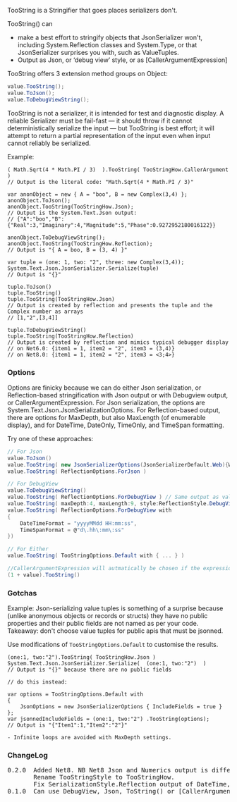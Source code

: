 TooString is a Stringifier that goes places serializers don't.

TooString() can
- make a best effort to stringify objects that JsonSerializer won't, including 
  System.Reflection classes and System.Type, or that JsonSerializer surprises 
  you with, such as ValueTuples.
- Output as Json, or ‘debug view’ style, or as [CallerArgumentExpression] 

TooString offers 3 extension method groups on Object:
```csharp
value.TooString();
value.ToJson();
value.ToDebugViewString();
```
TooString is not a serializer, it is intended for test and diagnostic display. A 
reliable Serializer must be fail-fast — it should throw if it cannot deterministically
serialize the input — but TooString is best effort; it will attempt to return a partial
representation of the input even when input cannot reliably be serialized.

Example:
```
( Math.Sqrt(4 * Math.PI / 3)  ).TooString( TooStringHow.CallerArgument ) 
// Output is the literal code: "Math.Sqrt(4 * Math.PI / 3)"

var anonObject = new { A = "boo", B = new Complex(3,4) };
anonObject.ToJson();
anonObject.TooString(TooStringHow.Json);
// Output is the System.Text.Json output:
// {"A":"boo","B":{"Real":3,"Imaginary":4,"Magnitude":5,"Phase":0.9272952180016122}}

anonObject.ToDebugViewString();
anonObject.TooString(TooStringHow.Reflection);
// Output is "{ A = boo, B = (3, 4) }" 

var tuple = (one: 1, two: "2", three: new Complex(3,4));
System.Text.Json.JsonSerializer.Serialize(tuple)
// Output is "{}"

tuple.ToJson()
tuple.TooString()
tuple.TooString(TooStringHow.Json)
// Output is created by reflection and presents the tuple and the Complex number as arrays
// [1,"2",[3,4]] 

tuple.ToDebugViewString()
tuple.TooString(TooStringHow.Reflection)
// Output is created by reflection and mimics typical debugger display
// on Net6.0: {item1 = 1, item2 = "2", item3 = (3,4)}  
// on Net8.0: {item1 = 1, item2 = "2", item3 = <3;4>}
```

### Options

Options are finicky because we can do either Json serialization, or Reflection-based stringification
with Json output or with Debugview output, or CallerArgumentExpression.
For Json serialization, the options are System.Text.Json.JsonSerializationOptions. 
For Reflection-based output, there are options for MaxDepth, but also MaxLength (of 
enumerable display), and for DateTime, DateOnly, TimeOnly, and TimeSpan formatting.

Try one of these approaches:

```csharp
// For Json
value.ToJson()
value.TooString( new JsonSerializerOptions(JsonSerializerDefault.Web){WriteIndented = true})
value.TooString( ReflectionOptions.ForJson )

// For DebugView
value.ToDebugViewString()
value.TooString( ReflectionOptions.ForDebugView ) // Same output as value.ToDebugViewString()
value.TooString( maxDepth:4, maxLength:9, style:ReflectionStyle.DebugView )
value.TooString( ReflectionOptions.ForDebugView with 
{
    DateTimeFormat = "yyyyMMdd HH:mm:ss",
    TimeSpanFormat = @"d\.hh\:mm\:ss"
})

// For Either
value.TooString( TooStringOptions.Default with { ... } )

//CallerArgumentExpression will autmatically be chosen if the expression is not just a name:
(1 + value).TooString()
```


### Gotchas

Example: Json-serializing value tuples is something of a surprise because (unlike anonymous objects or 
records or structs) they have no public properties and their public fields are not named as 
per your code. Takeaway: don't choose value tuples for public apis that must be jsonned.

Use modifications of `TooStringOptions.Default` to customise the results.

```
(one:1, two:"2").TooString( TooStringHow.Json )
System.Text.Json.JsonSerializer.Serialize(  (one:1, two:"2")  )
// Output is "{}" because there are no public fields

// do this instead:

var options = TooStringOptions.Default with
{
    JsonOptions = new JsonSerializerOptions { IncludeFields = true }
};
var jsonnedIncludeFields = (one:1, two:"2") .TooString(options);
// Output is "{"Item1":1,"Item2":"2"}"

- Infinite loops are avoided with MaxDepth settings.
```

### ChangeLog
<pre>
0.2.0  Added Net8. NB Net8 Json and Numerics output is different from Net6
       Rename TooStringStyle to TooStringHow.
       Fix SerializationStyle.Reflection output of DateTime, DateOnly, TimeOnly.
0.1.0  Can use DebugView, Json, ToString() or [CallerArgumentExpression] and can output Json or Debug strings.
</pre>
